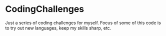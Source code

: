 CodingChallenges
================

Just a series of coding challenges for myself.  Focus of some of this code is to try out new languages, keep my skills sharp, etc.
